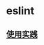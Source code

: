 # eslint

## [使用实践](/qian-duan-ji-zhu-xue-xi-zong-jie-zheng-li/qian-duan-gong-cheng-hua/eslint/eslintshi-yong-shi-jian.md)